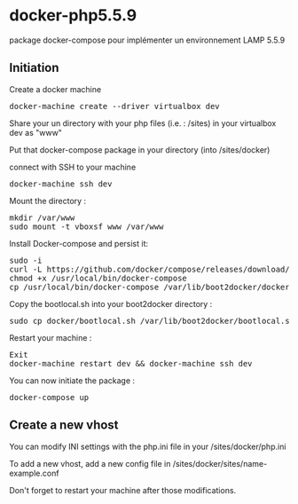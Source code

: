 # docker-php5.5.9
package docker-compose pour implémenter un environnement LAMP 5.5.9

## Initiation
Create a docker machine
<pre>docker-machine create --driver virtualbox dev</pre>

Share your un directory with your php files (i.e. : /sites) in your virtualbox dev as "www"

Put that docker-compose package in your directory (into /sites/docker)

connect with SSH to your machine
<pre>docker-machine ssh dev</pre>

Mount the directory :
<pre>
mkdir /var/www
sudo mount -t vboxsf www /var/www
</pre>

Install Docker-compose and persist it:
<pre>
sudo -i
curl -L https://github.com/docker/compose/releases/download/1.4.0/docker-compose-`uname -s`-`uname -m` > /usr/local/bin/docker-compose
chmod +x /usr/local/bin/docker-compose
cp /usr/local/bin/docker-compose /var/lib/boot2docker/docker-compose
</pre>

Copy the bootlocal.sh into your boot2docker directory :
<pre>sudo cp docker/bootlocal.sh /var/lib/boot2docker/bootlocal.sh</pre>

Restart your machine :
<pre>
Exit
docker-machine restart dev && docker-machine ssh dev
</pre>

You can now initiate the package :
<pre>
docker-compose up
</pre>

## Create a new vhost
You can modify INI settings with the php.ini file in your /sites/docker/php.ini

To add a new vhost, add a new config file in /sites/docker/sites/name-example.conf

Don't forget to restart your machine after those modifications.
